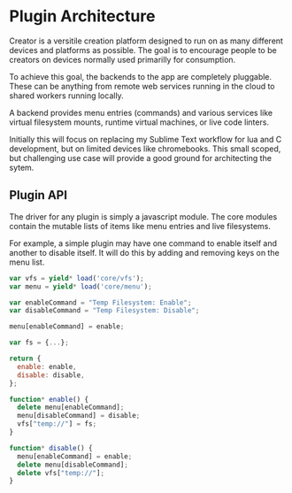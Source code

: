 # Plugin Architecture

Creator is a versitile creation platform designed to run on as many different
devices and platforms as possible.  The goal is to encourage people to be
creators on devices normally used primarilly for consumption.

To achieve this goal, the backends to the app are completely pluggable.  These
can be anything from remote web services running in the cloud to shared
workers running locally.

A backend provides menu entries (commands) and various services like virtual
filesystem mounts, runtime virtual machines, or live code linters.

Initially this will focus on replacing my Sublime Text workflow for lua and C
development, but on limited devices like chromebooks.  This small scoped, but
challenging use case will provide a good ground for architecting the sytem.

## Plugin API

The driver for any plugin is simply a javascript module.  The core modules
contain the mutable lists of items like menu entries and live filesystems.

For example, a simple plugin may have one command to enable itself and another
to disable itself.  It will do this by adding and removing keys on the menu
list.

```js
var vfs = yield* load('core/vfs');
var menu = yield* load('core/menu');

var enableCommand = "Temp Filesystem: Enable";
var disableCommand = "Temp Filesystem: Disable";

menu[enableCommand] = enable;

var fs = {...};

return {
  enable: enable,
  disable: disable,
};

function* enable() {
  delete menu[enableCommand];
  menu[disableCommand] = disable;
  vfs["temp://"] = fs;
}

function* disable() {
  menu[enableCommand] = enable;
  delete menu[disableCommand];
  delete vfs["temp://"];
}
```
